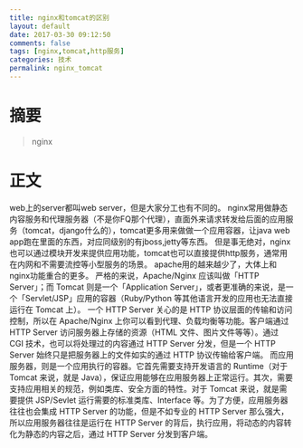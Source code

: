 ```yaml
---
title: nginx和tomcat的区别
layout: default
date: 2017-03-30 09:12:50
comments: false
tags: [nginx,tomcat,http服务]
categories: 技术
permalink: nginx_tomcat
---
```

# 摘要
> nginx
# 正文
web上的server都叫web server，但是大家分工也有不同的。
nginx常用做静态内容服务和代理服务器（不是你FQ那个代理），直面外来请求转发给后面的应用服务（tomcat，django什么的），tomcat更多用来做做一个应用容器，让java web app跑在里面的东西，对应同级别的有jboss,jetty等东西。
但是事无绝对，nginx也可以通过模块开发来提供应用功能，tomcat也可以直接提供http服务，通常用在内网和不需要流控等小型服务的场景。
apache用的越来越少了，大体上和nginx功能重合的更多。 
严格的来说，Apache/Nginx 应该叫做「HTTP Server」；而 Tomcat 则是一个「Application Server」，或者更准确的来说，是一个「Servlet/JSP」应用的容器（Ruby/Python 等其他语言开发的应用也无法直接运行在 Tomcat 上）。
一个 HTTP Server 关心的是 HTTP 协议层面的传输和访问控制，所以在 Apache/Nginx 上你可以看到代理、负载均衡等功能。客户端通过 HTTP Server 访问服务器上存储的资源（HTML 文件、图片文件等等）。通过 CGI 技术，也可以将处理过的内容通过 HTTP Server 分发，但是一个 HTTP Server 始终只是把服务器上的文件如实的通过 HTTP 协议传输给客户端。
而应用服务器，则是一个应用执行的容器。它首先需要支持开发语言的 Runtime（对于 Tomcat 来说，就是 Java），保证应用能够在应用服务器上正常运行。其次，需要支持应用相关的规范，例如类库、安全方面的特性。对于 Tomcat 来说，就是需要提供 JSP/Sevlet 运行需要的标准类库、Interface 等。为了方便，应用服务器往往也会集成 HTTP Server 的功能，但是不如专业的 HTTP Server 那么强大，所以应用服务器往往是运行在 HTTP Server 的背后，执行应用，将动态的内容转化为静态的内容之后，通过 HTTP Server 分发到客户端。